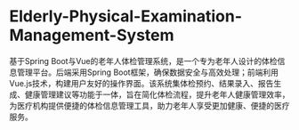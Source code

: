 # Elderly-Physical-Examination-Management-System
基于Spring Boot与Vue的老年人体检管理系统，是一个专为老年人设计的体检信息管理平台。后端采用Spring Boot框架，确保数据安全与高效处理；前端利用Vue.js技术，构建用户友好的操作界面。该系统集体检预约、结果录入、报告生成、健康管理建议等功能于一体，旨在简化体检流程，提升老年人健康管理效率，为医疗机构提供便捷的体检信息管理工具，助力老年人享受更加健康、便捷的医疗服务。
